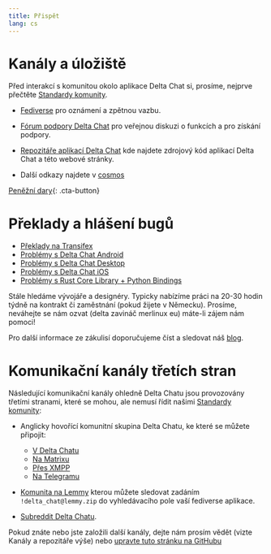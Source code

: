 ```yaml
---
title: Přispět
lang: cs
---
```


# Kanály a úložiště

Před interakcí s komunitou okolo aplikace Delta Chat si, prosíme, nejprve přečtěte [Standardy komunity](community-standards).

- [Fediverse](https://chaos.social/web/@delta) pro oznámení a zpětnou vazbu.

- [Fórum podpory Delta Chat](https://support.delta.chat) pro veřejnou
diskuzi o funkcích a pro získání podpory.

- [Repozitáře aplikací Delta Chat](https://github.com/deltachat/) kde najdete
  zdrojový kód aplikací Delta Chat a této webové stránky.

- Další odkazy najdete v [cosmos](https://cosmos.delta.chat)

[Peněžní dary](donate){: .cta-button}

# Překlady a hlášení bugů

- [Překlady na Transifex](https://www.transifex.com/delta-chat/public/)
- [Problémy s Delta Chat Android](https://github.com/deltachat/deltachat-android/issues)
- [Problémy s Delta Chat Desktop](https://github.com/deltachat/deltachat-desktop/issues)
- [Problémy s Delta Chat iOS](https://github.com/deltachat/deltachat-ios/issues)
- [Problémy s Rust Core Library + Python Bindings](https://github.com/deltachat/deltachat-core-rust/issues)

Stále hledáme vývojáře a designéry.
Typicky nabízíme práci na 20-30 hodin týdně na kontrakt či zaměstnání (pokud žijete v Německu).
Prosíme, neváhejte se nám ozvat (delta zavináč merlinux eu)
máte-li zájem nám pomoci!

Pro další informace ze zákulisí doporučujeme číst a sledovat náš [blog](https://delta.chat/en/blog).


# Komunikační kanály třetích stran

Následující komunikační kanály ohledně Delta Chatu jsou provozovány třetími stranami,
které se mohou, ale nemusí řídit našimi [Standardy komunity](community-standards):

- Anglicky hovořící komunitní skupina Delta Chatu, ke které se můžete připojit:
  * [V Delta Chatu](https://i.delta.chat/#6CBFF8FFD505C0FDEA20A66674F2916EA8FBEE99&a=invitebot%40nine.testrun.org&g=DC%20Community&x=y6dS91dlLLi&i=0bzEm4zAacX&s=GQQlKuqD-zH)
  * [Na Matrixu](https://matrix.to/#/#Delta.Chat:matrix.org)
  * [Přes XMPP](xmpp:deltachat-en@chat.disroot.org?join)
  * [Na Telegramu](https://t.me/deltachat_community)

- [Komunita na Lemmy](https://lemmy.zip/c/delta_chat)
  kterou můžete sledovat zadáním `!delta_chat@lemmy.zip`
  do vyhledávacího pole vaší fediverse aplikace.

- [Subreddit Delta Chatu](https://old.reddit.com/r/DeltaChat/).

Pokud znáte nebo jste založili další kanály,
dejte nám prosím vědět (vizte Kanály a repozitáře výše)
nebo [upravte tuto stránku na GitHubu](https://github.com/deltachat/deltachat-pages/edit/master/en/contribute.md)
